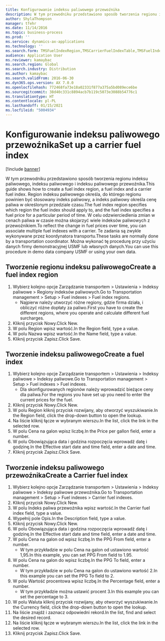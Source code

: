 ```yaml
---
title: Konfigurowanie indeksu paliwowego przewoźnika
description: W tym przewodniku przedstawiono sposób tworzenia regionu indeksu paliwowego, indeksu paliwowego i indeksu paliwowego przewoźnika.
author: ShylaThompson
manager: tfehr
ms.date: 11/14/2016
ms.topic: business-process
ms.prod: ''
ms.service: dynamics-ax-applications
ms.technology: ''
ms.search.form: TMSFuelIndexRegion,TMSCarrierFuelIndexTable,TMSFuelIndex
audience: Application User
ms.reviewer: kamaybac
ms.search.region: Global
ms.search.industry: Distribution
ms.author: kamaybac
ms.search.validFrom: 2016-06-30
ms.dyn365.ops.version: AX 7.0.0
ms.openlocfilehash: 772468fa73e18a02331f877a375a5bd089ece6be
ms.sourcegitcommit: 38d40c331c8894acb7b119c5073e3088b54776c1
ms.translationtype: HT
ms.contentlocale: pl-PL
ms.lasthandoff: 01/15/2021
ms.locfileid: "5004934"
---
```

# <a name="set-up-a-carrier-fuel-index"></a><span data-ttu-id="926a8-103">Konfigurowanie indeksu paliwowego przewoźnika</span><span class="sxs-lookup"><span data-stu-id="926a8-103">Set up a carrier fuel index</span></span>

[!include [banner](../../includes/banner.md)]

<span data-ttu-id="926a8-104">W tym przewodniku przedstawiono sposób tworzenia regionu indeksu paliwowego, indeksu paliwowego i indeksu paliwowego przewoźnika.</span><span class="sxs-lookup"><span data-stu-id="926a8-104">This guide shows how to create a fuel index region, a fuel index and a carrier fuel index.</span></span> <span data-ttu-id="926a8-105">Region indeksu paliwowego określa, do którego regionu powinien być stosowany indeks paliwowy, a indeks paliwowy określa cenę paliwa w określonym przedziale czasu.</span><span class="sxs-lookup"><span data-stu-id="926a8-105">The fuel index region specifies which region the fuel index should apply to, and the fuel index specifies a fuel price for a particular period of time.</span></span> <span data-ttu-id="926a8-106">W celu odzwierciedlenia zmian w cenach paliwa w czasie można skojarzyć wiele indeksów paliwowych z przewoźnikiem.</span><span class="sxs-lookup"><span data-stu-id="926a8-106">To reflect the change in fuel prices over time, you can associate multiple fuel indexes with a carrier.</span></span>  <span data-ttu-id="926a8-107">Te zadania są zwykle wykonywane przez koordynatora transportu.</span><span class="sxs-lookup"><span data-stu-id="926a8-107">These tasks are normally done by a transportation coordinator.</span></span> <span data-ttu-id="926a8-108">Można wykonać tę procedurę przy użyciu danych firmy demonstracyjnej USMF lub własnych danych.</span><span class="sxs-lookup"><span data-stu-id="926a8-108">You can use this procedure in demo data company USMF or using your own data.</span></span>


## <a name="create-a-fuel-index-region"></a><span data-ttu-id="926a8-109">Tworzenie regionu indeksu paliwowego</span><span class="sxs-lookup"><span data-stu-id="926a8-109">Create a fuel index region</span></span>
1. <span data-ttu-id="926a8-110">Wybierz kolejno opcje Zarządzanie transportem > Ustawienia > Indeksy paliwowe > Regiony indeksów paliwowych.</span><span class="sxs-lookup"><span data-stu-id="926a8-110">Go to Transportation management > Setup > Fuel indexes > Fuel index regions.</span></span>
    * <span data-ttu-id="926a8-111">Najpierw należy utworzyć różne regiony, gdzie firma działa, i obliczyć różne dopłaty za paliwo.</span><span class="sxs-lookup"><span data-stu-id="926a8-111">First you have to create the different regions, where you operate and calculate different fuel surcharges.</span></span>  
2. <span data-ttu-id="926a8-112">Kliknij przycisk Nowy.</span><span class="sxs-lookup"><span data-stu-id="926a8-112">Click New.</span></span>
3. <span data-ttu-id="926a8-113">W polu Region wpisz wartość.</span><span class="sxs-lookup"><span data-stu-id="926a8-113">In the Region field, type a value.</span></span>
4. <span data-ttu-id="926a8-114">W polu Nazwa wpisz wartość.</span><span class="sxs-lookup"><span data-stu-id="926a8-114">In the Name field, type a value.</span></span>
5. <span data-ttu-id="926a8-115">Kliknij przycisk Zapisz.</span><span class="sxs-lookup"><span data-stu-id="926a8-115">Click Save.</span></span>

## <a name="create-a-fuel-index"></a><span data-ttu-id="926a8-116">Tworzenie indeksu paliwowego</span><span class="sxs-lookup"><span data-stu-id="926a8-116">Create a fuel index</span></span>
1. <span data-ttu-id="926a8-117">Wybierz kolejno opcje Zarządzanie transportem > Ustawienia > Indeksy paliwowe > Indeksy paliwowe.</span><span class="sxs-lookup"><span data-stu-id="926a8-117">Go to Transportation management > Setup > Fuel indexes > Fuel indexes.</span></span>
    * <span data-ttu-id="926a8-118">Dla skonfigurowanych regionów należy wprowadzić bieżące ceny dla paliwa.</span><span class="sxs-lookup"><span data-stu-id="926a8-118">For the regions you have set up you need to enter the current prices for the fuel.</span></span>  
2. <span data-ttu-id="926a8-119">Kliknij przycisk Nowy.</span><span class="sxs-lookup"><span data-stu-id="926a8-119">Click New.</span></span>
3. <span data-ttu-id="926a8-120">W polu Region kliknij przycisk rozwijany, aby otworzyć wyszukiwanie.</span><span class="sxs-lookup"><span data-stu-id="926a8-120">In the Region field, click the drop-down button to open the lookup.</span></span>
4. <span data-ttu-id="926a8-121">Na liście kliknij łącze w wybranym wierszu.</span><span class="sxs-lookup"><span data-stu-id="926a8-121">In the list, click the link in the selected row.</span></span>
5. <span data-ttu-id="926a8-122">W polu Cena na galon wpisz liczbę.</span><span class="sxs-lookup"><span data-stu-id="926a8-122">In the Price per gallon field, enter a number.</span></span>
6. <span data-ttu-id="926a8-123">W polu Obowiązująca data i godzina rozpoczęcia wprowadź datę i godzinę.</span><span class="sxs-lookup"><span data-stu-id="926a8-123">In the Effective start date and time field, enter a date and time.</span></span>
7. <span data-ttu-id="926a8-124">Kliknij przycisk Zapisz.</span><span class="sxs-lookup"><span data-stu-id="926a8-124">Click Save.</span></span>

## <a name="create-a-carrier-fuel-index"></a><span data-ttu-id="926a8-125">Tworzenie indeksu paliwowego przewoźnika</span><span class="sxs-lookup"><span data-stu-id="926a8-125">Create a Carrier fuel index</span></span>
1. <span data-ttu-id="926a8-126">Wybierz kolejno opcje Zarządzanie transportem > Ustawienia > Indeksy paliwowe > Indeksy paliwowe przewoźnika.</span><span class="sxs-lookup"><span data-stu-id="926a8-126">Go to Transportation management > Setup > Fuel indexes > Carrier fuel indexes.</span></span>
2. <span data-ttu-id="926a8-127">Kliknij przycisk Nowy.</span><span class="sxs-lookup"><span data-stu-id="926a8-127">Click New.</span></span>
3. <span data-ttu-id="926a8-128">W polu Indeks paliwa przewoźnika wpisz wartość.</span><span class="sxs-lookup"><span data-stu-id="926a8-128">In the Carrier fuel index field, type a value.</span></span>
4. <span data-ttu-id="926a8-129">Wypełnij pole Opis.</span><span class="sxs-lookup"><span data-stu-id="926a8-129">In the Description field, type a value.</span></span>
5. <span data-ttu-id="926a8-130">Kliknij przycisk Nowy.</span><span class="sxs-lookup"><span data-stu-id="926a8-130">Click New.</span></span>
6. <span data-ttu-id="926a8-131">W polu Obowiązująca data i godzina rozpoczęcia wprowadź datę i godzinę.</span><span class="sxs-lookup"><span data-stu-id="926a8-131">In the Effective start date and time field, enter a date and time.</span></span>
7. <span data-ttu-id="926a8-132">W polu Cena na galon od wpisz liczbę.</span><span class="sxs-lookup"><span data-stu-id="926a8-132">In the PPG From field, enter a number.</span></span>
    * <span data-ttu-id="926a8-133">W tym przykładzie w polu Cena na galon od ustawiono wartość 1,95.</span><span class="sxs-lookup"><span data-stu-id="926a8-133">In this example, you can set PPG From field to 1.95.</span></span>  
8. <span data-ttu-id="926a8-134">W polu Cena na galon do wpisz liczbę.</span><span class="sxs-lookup"><span data-stu-id="926a8-134">In the PPG To field, enter a number.</span></span>
    * <span data-ttu-id="926a8-135">W tym przykładzie w polu Cena na galon do ustawiono wartość 2.</span><span class="sxs-lookup"><span data-stu-id="926a8-135">In this example you can set the PPG To field to 2.</span></span>  
9. <span data-ttu-id="926a8-136">W polu Wartość procentowa wpisz liczbę.</span><span class="sxs-lookup"><span data-stu-id="926a8-136">In the Percentage field, enter a number.</span></span>
    * <span data-ttu-id="926a8-137">W tym przykładzie można ustawić procent 3.</span><span class="sxs-lookup"><span data-stu-id="926a8-137">In this example you can set the percentage to 3.</span></span>  
10. <span data-ttu-id="926a8-138">W polu Waluta kliknij przycisk rozwijany, aby otworzyć wyszukiwanie.</span><span class="sxs-lookup"><span data-stu-id="926a8-138">In the Currency field, click the drop-down button to open the lookup.</span></span>
11. <span data-ttu-id="926a8-139">Na liście znajdź i zaznacz odpowiedni rekord.</span><span class="sxs-lookup"><span data-stu-id="926a8-139">In the list, find and select the desired record.</span></span>
12. <span data-ttu-id="926a8-140">Na liście kliknij łącze w wybranym wierszu.</span><span class="sxs-lookup"><span data-stu-id="926a8-140">In the list, click the link in the selected row.</span></span>
13. <span data-ttu-id="926a8-141">Kliknij przycisk Zapisz.</span><span class="sxs-lookup"><span data-stu-id="926a8-141">Click Save.</span></span>

